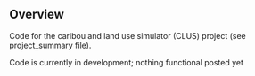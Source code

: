 ## Overview
Code for the caribou and land use simulator (CLUS) project (see project_summary file). 

Code is currently in development; nothing functional posted yet




